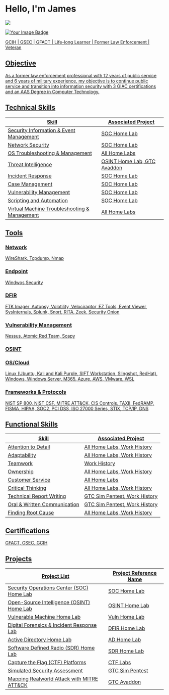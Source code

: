 # Hello, I'm James
<a href="https://linkedin.com/in/jgnolen"><img src="https://img.shields.io/badge/-LinkedIn-0072b1?&style=for-the-badge&logo=linkedin&logoColor=white" /></a>

<a href="https://tryhackme.com/p/c0ff33st41n"><img src="https://tryhackme-badges.s3.amazonaws.com/c0ff33st41n.png" alt="Your Image Badge" />

GCIH | GSEC | GFACT | Life-long Learner | Former Law Enforcement | Veteran

## Objective

As a former law enforcement professional with 12 years of public service and 6 years of military experience, my objective is to continue public service and transition into information security with 3 GIAC certifications and an AAS Degree in Computer Technology.

## Technical Skills

| Skill                                         | Associated Project           |
|-----------------------------------------------|------------------------------|
| Security Information & Event Management       | SOC Home Lab                 |
| Network Security                              | SOC Home Lab                 |
| OS Troubleshooting & Management               | All Home Labs                |
| Threat Intelligence                           | OSINT Home Lab, GTC Avaddon  |
| Incident Response                             | SOC Home Lab                 |
| Case Management                               | SOC Home Lab                 |
| Vulnerability Management                      | SOC Home Lab                 |
| Scripting and Automation                      | SOC Home Lab                 |
| Virtual Machine Troubleshooting & Management  | All Home Labs                |

## Tools

### Network
WireShark, Tcpdump, Nmap

### Endpoint
Windwos Security

### DFIR
FTK Imager, Autopsy, Volotility, Velociraptor, EZ Tools, Event Viewer, SysInternals, Splunk, Snort, RITA, Zeek, Security Onion

### Vulnerability Management
Nessus, Atomic Red Team, Scapy

### OSINT

### OS/Cloud
Linux (Ubuntu, Kali and Kali Purple, SIFT Workstation, Slingshot, RedHat), Windows, Windows Server, M365, Azure, AWS, VMware, WSL

### Frameworks & Protocols
NIST SP 800, NIST CSF, MITRE ATT&CK, CIS Controls, TAXII, FedRAMP, FISMA, HIPAA, SOC2, PCI DSS, ISO 27000 Series, STIX, TCP/IP, DNS

## Functional Skills
| Skill                                         | Associated Project           |
|-----------------------------------------------|------------------------------|
| Attention to Detail                           | All Home Labs, Work History  |
| Adaptability                                  | All Home Labs, Work History  |
| Teamwork                                      | Work History                 |
| Ownership                                     | All Home Labs, Work History  | 
| Customer Service                              | All Home Labs                |
| Critical Thinking                             | All Home Labs, Work History  |
| Technical Report Writing                      | GTC Sim Pentest, Work History|
| Oral & Written Communication                  | GTC Sim Pentest, Work History|
| Finding Root Cause                            | All Home Labs, Work History  |

## Certifications
GFACT, GSEC, GCIH

## Projects
| Project List                                  | Project Reference Name       |
|-----------------------------------------------|------------------------------|
| Security Operations Center (SOC) Home Lab     | SOC Home Lab                 |
| Open-Source Intelligence (OSINT) Home Lab     | OSINT Home Lab               |
| Vulnerable Machine Home Lab                   | Vuln Home Lab                |
| Digital Forensics & Incident Response Lab     | DFIR Home Lab                |
| Active Directory Home Lab                     | AD Home Lab                  |
| Software Defined Radio (SDR) Home Lab         | SDR Home Lab                 |
| Capture the Flag (CTF) Platforms              | CTF Labs                     |
| Simulated Security Assessment                 | GTC Sim Pentest              |
| Mapping Realworld Attack with MITRE ATT&CK    | GTC Avaddon                  |

